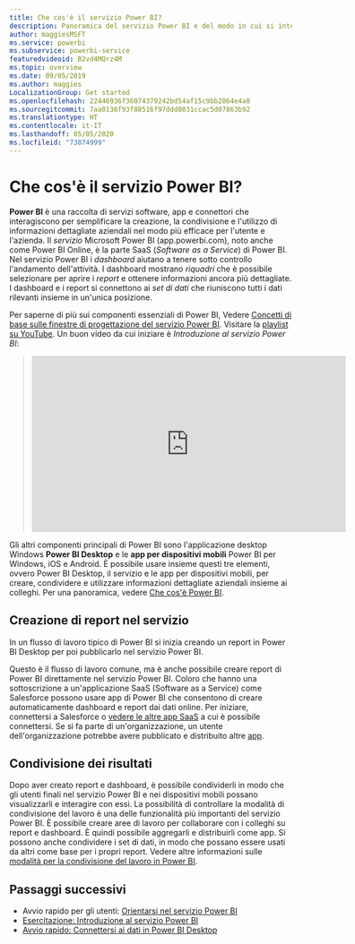 ```yaml
---
title: Che cos'è il servizio Power BI?
description: Panoramica del servizio Power BI e del modo in cui si integra con le altre parti di Power BI.
author: maggiesMSFT
ms.service: powerbi
ms.subservice: powerbi-service
featuredvideoid: B2vd4MQrz4M
ms.topic: overview
ms.date: 09/05/2019
ms.author: maggies
LocalizationGroup: Get started
ms.openlocfilehash: 22446936f36074379242bd54af15c9bb2864e4a8
ms.sourcegitcommit: 7aa0136f93f88516f97ddd8031ccac5d07863b92
ms.translationtype: HT
ms.contentlocale: it-IT
ms.lasthandoff: 05/05/2020
ms.locfileid: "73874999"
---
```

# <a name="what-is-the-power-bi-service"></a>Che cos'è il servizio Power BI?
**Power BI** è una raccolta di servizi software, app e connettori che interagiscono per semplificare la creazione, la condivisione e l'utilizzo di informazioni dettagliate aziendali nel modo più efficace per l'utente e l'azienda. Il *servizio* Microsoft Power BI (app.powerbi.com), noto anche come Power BI Online, è la parte SaaS (*Software as a Service*) di Power BI. Nel servizio Power BI i *dashboard* aiutano a tenere sotto controllo l'andamento dell'attività. I dashboard mostrano *riquadri* che è possibile selezionare per aprire i *report* e ottenere informazioni ancora più dettagliate. I dashboard e i report si connettono ai *set di dati* che riuniscono tutti i dati rilevanti insieme in un'unica posizione. 

Per saperne di più sui componenti essenziali di Power BI, Vedere [Concetti di base sulle finestre di progettazione del servizio Power BI](service-basic-concepts.md). Visitare la [playlist su YouTube](https://www.youtube.com/playlist?list=PL1N57mwBHtN0JFoKSR0n-tBkUJHeMP2cP). Un buon video da cui iniziare è *Introduzione al servizio Power BI*:

> 
> <iframe width="560" height="315" src="https://www.youtube.com/embed/B2vd4MQrz4M" frameborder="0" allowfullscreen></iframe>
> 

Gli altri componenti principali di Power BI sono l'applicazione desktop Windows **Power BI Desktop** e le **app per dispositivi mobili** Power BI per Windows, iOS e Android. È possibile usare insieme questi tre elementi, ovvero Power BI Desktop, il servizio e le app per dispositivi mobili, per creare, condividere e utilizzare informazioni dettagliate aziendali insieme ai colleghi. Per una panoramica, vedere [Che cos'è Power BI](fundamentals/power-bi-overview.md).

## <a name="creating-reports-in-the-service"></a>Creazione di report nel servizio
In un flusso di lavoro tipico di Power BI si inizia creando un report in Power BI Desktop per poi pubblicarlo nel servizio Power BI.  

Questo è il flusso di lavoro comune, ma è anche possibile creare report di Power BI direttamente nel servizio Power BI. Coloro che hanno una sottoscrizione a un'applicazione SaaS (Software as a Service) come Salesforce possono usare app di Power BI che consentono di creare automaticamente dashboard e report dai dati online. Per iniziare, connettersi a Salesforce o [vedere le altre app SaaS](service-get-data.md) a cui è possibile connettersi. Se si fa parte di un'organizzazione, un utente dell'organizzazione potrebbe avere pubblicato e distribuito altre [app](service-create-distribute-apps.md).

## <a name="sharing-your-findings"></a>Condivisione dei risultati 

Dopo aver creato report e dashboard, è possibile condividerli in modo che gli utenti finali nel servizio Power BI e nei dispositivi mobili possano visualizzarli e interagire con essi. La possibilità di controllare la modalità di condivisione del lavoro è una delle funzionalità più importanti del servizio Power BI. È possibile creare aree di lavoro per collaborare con i colleghi su report e dashboard. È quindi possibile aggregarli e distribuirli come app. Si possono anche condividere i set di dati, in modo che possano essere usati da altri come base per i propri report. Vedere altre informazioni sulle [modalità per la condivisione del lavoro in Power BI](service-how-to-collaborate-distribute-dashboards-reports.md).

## <a name="next-steps"></a>Passaggi successivi
- Avvio rapido per gli utenti: [Orientarsi nel servizio Power BI](consumer/end-user-experience.md)   
- [Esercitazione: Introduzione al servizio Power BI](service-get-started.md)
- [Avvio rapido: Connettersi ai dati in Power BI Desktop](desktop-quickstart-connect-to-data.md)
